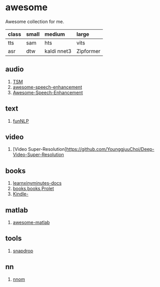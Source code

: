# awesome
Awesome collection for me.

class | small |  medium      | large
:-----|:------|:-------------|:-----------
tts   |  sam  |  hts         | vits
asr   |  dtw  |  kaldi nnet3 | Zipformer

## audio
1.  [TSM](https://github.com/zygurt/TSM)
1.  [awesome-speech-enhancement](https://github.com/WenzheLiu-Speech/awesome-speech-enhancement)
1.  [Awesome-Speech-Enhancement](https://github.com/nanahou/Awesome-Speech-Enhancement.git)

## text
1.  [funNLP](https://github.com/fighting41love/funNLP)

## video

1.  [Video Super-Resolution]https://github.com/YounggjuuChoi/Deep-Video-Super-Resolution

## books 
1.  [learnxinyminutes-docs](https://github.com/adambard/learnxinyminutes-docs)
1.  [books](https://github.com/foochane/books),[books](https://github.com/programthink/books),[Prolet](https://github.com/ProletRevDicta/Prolet)
1.  [Kindle-](https://github.com/yufanxin/Kindle-)

## matlab
1.  [awesome-matlab](https://github.com/uhub/awesome-matlab)
## tools
1.  [snapdrop](https://github.com/RobinLinus/snapdrop)

## nn
1.  [nnom](https://github.com/majianjia/nnom)